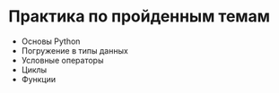 # Практика по пройденным темам
* Основы Python
* Погружение в типы данных
* Условные операторы
* Циклы
* Функции
